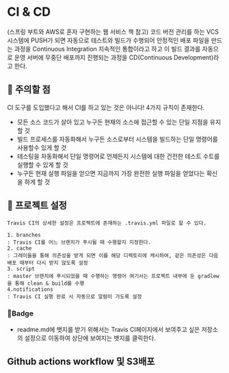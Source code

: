# CI & CD

(스프링 부트와 AWS로 혼자 구현하는 웹 서비스 책 참고)
코드 버전 관리를 하는 VCS 시스템에 PUSH가 되면 자동으로 테스트와 빌드가 수행되어 안정적인 배포 파일을 만드는 과정을 Continuous Integration 지속적인 통합이라고 하고 이 빌드 결과를 자동으로 운영 서버에 무중단 배포까지 진행되는 과정을 CD(Continuous Development)라고 한다.


## 📌 주의할 점

CI 도구를 도입했다고 해서 CI를 하고 있는 것은 아니다!
4가지 규칙이 존재한다.

- 모든 소스 코드가 살아 있고 누구든 현재의 소스에 접근할 수 있는 단일 지점을 유지할 것
- 빌드 프로세스를 자동화해서 누구든 소스로부터 시스템을 빌드하는 단일 명령어를 사용할수 있게 할 것
- 테스팅을 자동화해서 단일 명령어로 언제든지 시스템에 대한 건전한 테스트 수트를 실행할 수 있게 할 것
- 누구든 현재 실행 파일을 얻으면 지금까지 가장 완전한 실행 파일을 얻었다는 확신을 하게 할 것

## 📎 프로젝트 설정

```
Travis CI의 상세한 설정은 프로젝트에 존재하는 .travis.yml 파일로 할 수 있다.

1. branches
: Travis CI를 어느 브랜치가 푸시될 때 수행할지 지정한다.
2. cache
: 그레이들을 통해 의존성을 받게 되면 이를 해당 디렉토리에 캐시하여, 같은 의존성은 다음 배포 때부터 다시 받지 않도록 설정
3. script
: master 브랜치에 푸시되었을 때 수행하는 명령어 여기서는 프로젝트 내부에 둔 gradlew을 통해 clean & build를 수행
4.notifications
: Travis CI 실행 완료 시 자동으로 알람이 가도록 설정
```

### 📎Badge

- readme.md에 뱃지를 받기 위해서는 Travis CI페이지에서 보여주고 싶은 저장소의 설정으로 이동하여 상단에 보여지는 뱃지를 클릭한다.

## Github actions workflow 및 S3배포
